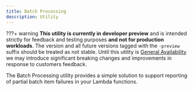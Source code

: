 ```yaml
---
title: Batch Processing
description: Utility
---
```

???+ warning
	**This utility is currently in developer preview** and is intended strictly for feedback and testing purposes **and not for production workloads**. The version and all future versions tagged with the `-preview` suffix should be treated as not stable. Until this utility is [General Availability](https://github.com/aws-powertools/powertools-lambda-dotnet/milestone/3) we may introduce significant breaking changes and improvements in response to customers feedback.

<!-- markdownlint-disable MD013 -->

The Batch Processing utility provides a simple solution to support reporting of partial batch item failures in your Lambda functions.